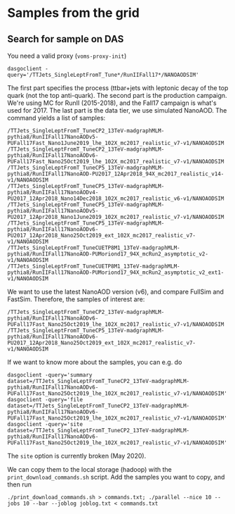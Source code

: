 # Samples from the grid

## Search for sample on DAS
You need a valid proxy (`voms-proxy-init`)
```
dasgoclient -query='/TTJets_SingleLeptFromT_Tune*/RunIIFall17*/NANOAODSIM'
```
The first part specifies the process (ttbar+jets with leptonic decay of the top quark (not the top anti-quark).
The second part is the production campaign. We're using MC for RunII (2015-2018), and the Fall17 campaign is what's used for 2017.
The last part is the data tier, we use simulated NanoAOD.
The command yields a list of samples:
```
/TTJets_SingleLeptFromT_TuneCP2_13TeV-madgraphMLM-pythia8/RunIIFall17NanoAODv5-PUFall17Fast_Nano1June2019_lhe_102X_mc2017_realistic_v7-v1/NANOAODSIM
/TTJets_SingleLeptFromT_TuneCP2_13TeV-madgraphMLM-pythia8/RunIIFall17NanoAODv6-PUFall17Fast_Nano25Oct2019_lhe_102X_mc2017_realistic_v7-v1/NANOAODSIM
/TTJets_SingleLeptFromT_TuneCP5_13TeV-madgraphMLM-pythia8/RunIIFall17NanoAOD-PU2017_12Apr2018_94X_mc2017_realistic_v14-v1/NANOAODSIM
/TTJets_SingleLeptFromT_TuneCP5_13TeV-madgraphMLM-pythia8/RunIIFall17NanoAODv4-PU2017_12Apr2018_Nano14Dec2018_102X_mc2017_realistic_v6-v1/NANOAODSIM
/TTJets_SingleLeptFromT_TuneCP5_13TeV-madgraphMLM-pythia8/RunIIFall17NanoAODv5-PU2017_12Apr2018_Nano1June2019_102X_mc2017_realistic_v7-v1/NANOAODSIM
/TTJets_SingleLeptFromT_TuneCP5_13TeV-madgraphMLM-pythia8/RunIIFall17NanoAODv6-PU2017_12Apr2018_Nano25Oct2019_ext_102X_mc2017_realistic_v7-v1/NANOAODSIM
/TTJets_SingleLeptFromT_TuneCUETP8M1_13TeV-madgraphMLM-pythia8/RunIIFall17NanoAOD-PUMoriond17_94X_mcRun2_asymptotic_v2-v1/NANOAODSIM
/TTJets_SingleLeptFromT_TuneCUETP8M1_13TeV-madgraphMLM-pythia8/RunIIFall17NanoAOD-PUMoriond17_94X_mcRun2_asymptotic_v2_ext1-v1/NANOAODSIM
```
We want to use the latest NanoAOD version (v6), and compare FullSim and FastSim.
Therefore, the samples of interest are:
```
/TTJets_SingleLeptFromT_TuneCP2_13TeV-madgraphMLM-pythia8/RunIIFall17NanoAODv6-PUFall17Fast_Nano25Oct2019_lhe_102X_mc2017_realistic_v7-v1/NANOAODSIM
/TTJets_SingleLeptFromT_TuneCP5_13TeV-madgraphMLM-pythia8/RunIIFall17NanoAODv6-PU2017_12Apr2018_Nano25Oct2019_ext_102X_mc2017_realistic_v7-v1/NANOAODSIM
```

If we want to know more about the samples, you can e.g. do
```
dasgoclient -query='summary dataset=/TTJets_SingleLeptFromT_TuneCP2_13TeV-madgraphMLM-pythia8/RunIIFall17NanoAODv6-PUFall17Fast_Nano25Oct2019_lhe_102X_mc2017_realistic_v7-v1/NANOAODSIM'
dasgoclient -query='file dataset=/TTJets_SingleLeptFromT_TuneCP2_13TeV-madgraphMLM-pythia8/RunIIFall17NanoAODv6-PUFall17Fast_Nano25Oct2019_lhe_102X_mc2017_realistic_v7-v1/NANOAODSIM'
dasgoclient -query='site dataset=/TTJets_SingleLeptFromT_TuneCP2_13TeV-madgraphMLM-pythia8/RunIIFall17NanoAODv6-PUFall17Fast_Nano25Oct2019_lhe_102X_mc2017_realistic_v7-v1/NANOAODSIM'
```
The `site` option is currently broken (May 2020).

We can copy them to the local storage (hadoop) with the `print_download_commands.sh` script.
Add the samples you want to copy, and then run
```
./print_download_commands.sh > commands.txt; ./parallel --nice 10 --jobs 10 --bar --joblog joblog.txt < commands.txt
```
